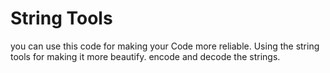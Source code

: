 # String Tools

you can use this code for making your Code more reliable.
Using the string tools for making it more beautify.
encode and decode the strings.
